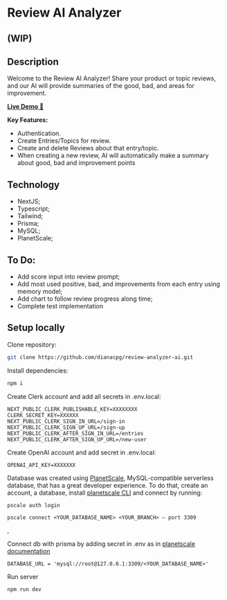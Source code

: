 # Review AI Analyzer

## (WIP)

## Description

Welcome to the Review AI Analyzer! Share your product or topic reviews, and our AI will provide summaries of the good, bad, and areas for improvement.

[**Live Demo 🚀**](https://review-analyzer-ai-ifem.vercel.app/)

**Key Features:**

- Authentication.
- Create Entries/Topics for review.
- Create and delete Reviews about that entry/topic.
- When creating a new review, AI will automatically make a summary about good, bad and improvement points

## Technology

- NextJS;
- Typescript;
- Tailwind;
- Prisma;
- MySQL;
- PlanetScale;

## To Do:

- Add score input into review prompt;
- Add most used positive, bad, and improvements from each entry using memory model;
- Add chart to follow review progress along time;
- Complete test implementation

## Setup locally

Clone repository:

```bash
git clone https://github.com/dianacpg/review-analyzer-ai.git
```

Install dependencies:

```bash
npm i
```

Create Clerk account and add all secrets in .env.local:

```
NEXT_PUBLIC_CLERK_PUBLISHABLE_KEY=XXXXXXXX
CLERK_SECRET_KEY=XXXXXX
NEXT_PUBLIC_CLERK_SIGN_IN_URL=/sign-in
NEXT_PUBLIC_CLERK_SIGN_UP_URL=/sign-up
NEXT_PUBLIC_CLERK_AFTER_SIGN_IN_URL=/entries
NEXT_PUBLIC_CLERK_AFTER_SIGN_UP_URL=/new-user
```

Create OpenAI account and add secret in .env.local:

```
OPENAI_API_KEY=XXXXXXX
```

Database was created using [PlanetScale](https://planetscale.com/docs/prisma/prisma-quickstart), MySQL-compatible serverless database, that has a great developer experience. To do that, create an account, a database, install [planetscale CLI](https://github.com/planetscale/cli#installation) and connect by running:

```
pscale auth login

pscale connect <YOUR_DATABASE_NAME> <YOUR_BRANCH> — port 3309
```

,

Connect db with prisma by adding secret in .env as in [planetscale documentation](https://planetscale.com/docs/prisma/prisma-quickstart)

```
DATABASE_URL = 'mysql://root@127.0.0.1:3309/<YOUR_DATABASE_NAME>'
```

Run server

```bash
npm run dev
```
